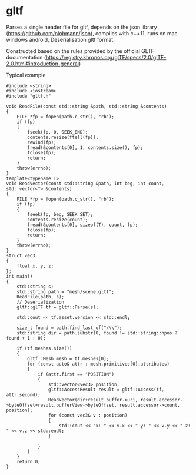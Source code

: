 # gltf
Parses a single header file for gltf, depends on the json library (https://github.com/nlohmann/json), compiles with c++11, runs on mac windows android, Deserialisation gltf format.

Constructed based on the rules provided by the official GLTF documentation (https://registry.khronos.org/glTF/specs/2.0/glTF-2.0.html#introduction-general)

Typical example
```
#include <string>
#include <iostream>
#include "gltf.h"

void ReadFile(const std::string &path, std::string &contents)
{
	FILE *fp = fopen(path.c_str(), "rb");
	if (fp)
	{
		fseek(fp, 0, SEEK_END);
		contents.resize(ftell(fp));
		rewind(fp);
		fread(&contents[0], 1, contents.size(), fp);
		fclose(fp);
		return;
	}
	throw(errno);
}
template<typename T>
void ReadVector(const std::string &path, int beg, int count, std::vector<T> &contents)
{
	FILE *fp = fopen(path.c_str(), "rb");
	if (fp)
	{
		fseek(fp, beg, SEEK_SET);
		contents.resize(count);
		fread(&contents[0], sizeof(T), count, fp);
		fclose(fp);
		return;
	}
	throw(errno);
}
struct vec3
{
    float x, y, z;
};
int main()
{
    std::string s;
    std::string path = "mesh/scene.gltf";
    ReadFile(path, s);
    // Deserialization
    gltf::glTF tf = gltf::Parse(s);

    std::cout << tf.asset.version << std::endl;
    
    size_t found = path.find_last_of("/\\");
    std::string dir = path.substr(0, found != std::string::npos ? found + 1 : 0);

    if (tf.meshes.size())
    {
        gltf::Mesh mesh = tf.meshes[0];
        for (const auto& attr : mesh.primitives[0].attributes)
        {
            if (attr.first == "POSITION")
            {
                std::vector<vec3> position;
                gltf::AccessResult result = gltf::Access(tf, attr.second);
                ReadVector(dir+result.buffer->uri, result.accessor->byteOffset+result.bufferView->byteOffset, result.accessor->count, position);
                for (const vec3& v : position)
                {
                    std::cout << "x: " << v.x << " y: " << v.y << " z: " << v.z << std::endl;
                }
                
            }
        }
    }
    return 0;
}
```
